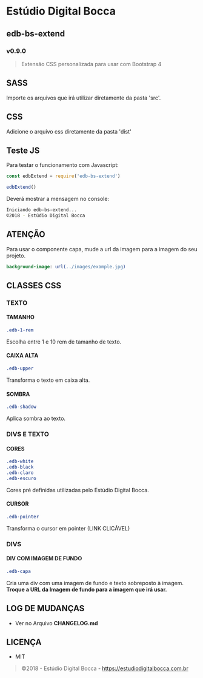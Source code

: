 # Estúdio Digital Bocca

## edb-bs-extend

### v0.9.0

> Extensão CSS personalizada para usar com Bootstrap 4

## SASS

Importe os arquivos que irá utilizar diretamente da pasta 'src'.

## CSS

Adicione o arquivo css diretamente da pasta 'dist'

## Teste JS

Para testar o funcionamento com Javascript:

```javascript
const edbExtend = require('edb-bs-extend')

edbExtend()
```

Deverá mostrar a mensagem no console:

```bash
Iniciando edb-bs-extend...
©2018 - Estúdio Digital Bocca
```

## ATENÇÃO

Para usar o componente capa, mude a url da imagem para a imagem do seu projeto.

```sass
background-image: url(../images/example.jpg)
```

## CLASSES CSS

### TEXTO

#### TAMANHO

```css
.edb-1-rem
```

Escolha entre 1 e 10 rem de tamanho de texto.

#### CAIXA ALTA

```css
.edb-upper
```

Transforma o texto em caixa alta.

#### SOMBRA

```css
.edb-shadow
```

Aplica sombra ao texto.

### DIVS E TEXTO

#### CORES

```css
.edb-white
.edb-black
.edb-claro
.edb-escuro
```

Cores pré definidas utilizadas pelo Estúdio Digital Bocca.

#### CURSOR

```css
.edb-pointer
```

Transforma o cursor em pointer (LINK CLICÁVEL)

### DIVS

#### DIV COM IMAGEM DE FUNDO

```css
.edb-capa
```

Cria uma div com uma imagem de fundo e texto sobreposto à imagem.
**Troque a URL da Imagem de fundo para a imagem que irá usar.**

## LOG DE MUDANÇAS

- Ver no Arquivo **CHANGELOG.md**

## LICENÇA

- MIT

> ©2018 - Estúdio Digital Bocca - <https://estudiodigitalbocca.com.br>